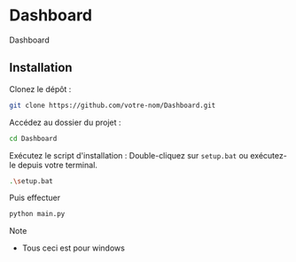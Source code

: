 # Dashboard
Dashboard

## Installation
Clonez le dépôt :

~~~Bash
git clone https://github.com/votre-nom/Dashboard.git
~~~
Accédez au dossier du projet :
~~~Bash
cd Dashboard
~~~

Exécutez le script d'installation :
Double-cliquez sur ``setup.bat`` ou exécutez-le depuis votre terminal.
~~~Bash
.\setup.bat
~~~

Puis effectuer 
~~~Bash
python main.py
~~~

>[!NOTE]
> - Tous ceci est pour windows